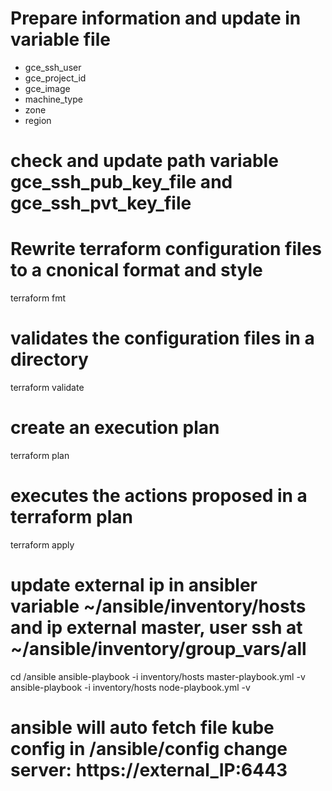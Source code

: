 <!-- A GCP service account key:
- Create a service account key to enable Terraform to access your GCP account. When creating the key, use the following settings:
    + Select the project you created in the previous step.
    + Click "Create Service Account".
    + Give it any name you like and click "Create".
    + For the Role, choose "Project -> Editor", then click "Continue".
    + Skip granting additional users access, and click "Done".
    + After you create your service account, download your service account key.

    + Select your service account from the list.
    + Select the "Keys" tab.
    + In the drop down menu, select "Create new key".
    + Leave the "Key Type" as JSON.
Click "Create" to create the key and save the key file to your system.
Copy file service account to working folder
 -->
# Prepare information and update in variable file
- gce_ssh_user
- gce_project_id
- gce_image
- machine_type
- zone
- region
# check and update path variable gce_ssh_pub_key_file and gce_ssh_pvt_key_file
# Rewrite terraform configuration files to a cnonical format and style
terraform fmt
# validates the configuration files in a directory
terraform validate
# create an execution plan
terraform plan
# executes the actions proposed in a terraform plan
terraform apply
# update external ip in ansibler variable ~/ansible/inventory/hosts and ip external master, user ssh at ~/ansible/inventory/group_vars/all
cd /ansible
ansible-playbook -i inventory/hosts master-playbook.yml -v
ansible-playbook -i inventory/hosts node-playbook.yml -v
# ansible will auto fetch file kube config in /ansible/config change server: https://external_IP:6443